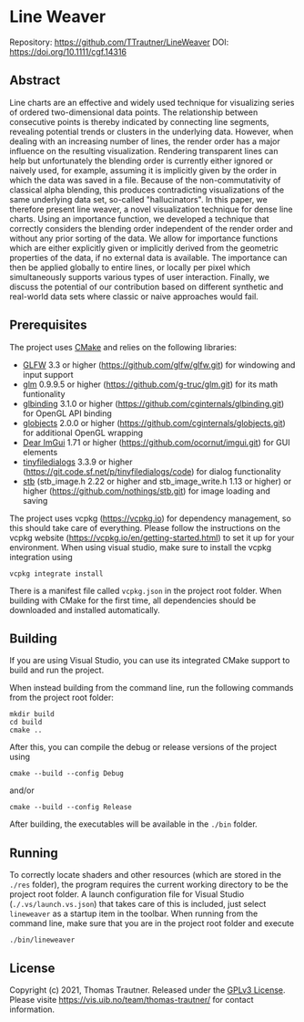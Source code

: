 # Line Weaver

Repository: https://github.com/TTrautner/LineWeaver
DOI: https://doi.org/10.1111/cgf.14316


## Abstract
Line charts are an effective and widely used technique for visualizing series of ordered two-dimensional data points. 
The relationship between consecutive points is thereby indicated by connecting line segments, revealing potential trends 
or clusters in the underlying data. However, when dealing with an increasing number of lines, the render order has 
a major influence on the resulting visualization. Rendering transparent lines can help but unfortunately the blending order 
is currently either ignored or naively used, for example, assuming it is implicitly given by the order in which 
the data was saved in a file. Because of the non-commutativity of classical alpha blending, this produces contradicting 
visualizations of the same underlying data set, so-called "hallucinators". In this paper, we therefore present line weaver, 
a novel visualization technique for dense line charts. Using an importance function, we developed a technique that correctly 
considers the blending order independent of the render order and without any prior sorting of the data. We allow for importance 
functions which are either explicitly given or implicitly derived from the geometric properties of the data, if no external data 
is available. The importance can then be applied globally to entire lines, or locally per pixel which simultaneously supports 
various types of user interaction. Finally, we discuss the potential of our contribution based on different synthetic and 
real-world data sets where classic or naive approaches would fail.


## Prerequisites

The project uses [CMake](https://cmake.org/) and relies on the following libraries: 

- [GLFW](https://www.glfw.org/) 3.3 or higher (https://github.com/glfw/glfw.git) for windowing and input support
- [glm](https://glm.g-truc.net/) 0.9.9.5 or higher (https://github.com/g-truc/glm.git) for its math funtionality
- [glbinding](https://github.com/cginternals/glbinding) 3.1.0 or higher (https://github.com/cginternals/glbinding.git) for OpenGL API binding
- [globjects](https://github.com/cginternals/globjects) 2.0.0 or higher (https://github.com/cginternals/globjects.git) for additional OpenGL wrapping
- [Dear ImGui](https://github.com/ocornut/imgui) 1.71 or higher (https://github.com/ocornut/imgui.git) for GUI elements
- [tinyfiledialogs](https://sourceforge.net/projects/tinyfiledialogs/) 3.3.9 or higher (https://git.code.sf.net/p/tinyfiledialogs/code) for dialog functionality
- [stb](https://github.com/nothings/stb/) (stb_image.h 2.22 or higher and stb_image_write.h 1.13 or higher) or higher (https://github.com/nothings/stb.git) for image loading and saving

The project uses vcpkg (https://vcpkg.io) for dependency management, so this should take care of everything. Please follow the instructions on the vcpkg website (https://vcpkg.io/en/getting-started.html) to set it up for your environment. When using visual studio, make sure to install the vcpkg integration using

```
vcpkg integrate install
```

There is a manifest file called ```vcpkg.json``` in the project root folder. When building with CMake for the first time, all dependencies should be downloaded and installed automatically.

## Building

If you are using Visual Studio, you can use its integrated CMake support to build and run the project.

When instead building from the command line, run the following commands from the project root folder:

```
mkdir build
cd build
cmake ..
```

After this, you can compile the debug or release versions of the project using 

```
cmake --build --config Debug
```

and/or

```
cmake --build --config Release
```

After building, the executables will be available in the ```./bin``` folder.

## Running

To correctly locate shaders and other resources (which are stored in the  ```./res``` folder), the program requires the current working directory to be the project root folder. A launch configuration file for Visual Studio (```./.vs/launch.vs.json```) that takes care of this is included, just select ```lineweaver``` as a startup item in the toolbar. When running from the command line, make sure that you are in the project root folder and execute

```
./bin/lineweaver
```

## License

Copyright (c) 2021, Thomas Trautner. Released under the [GPLv3 License](LICENSE.md).
Please visite https://vis.uib.no/team/thomas-trautner/ for contact information.
